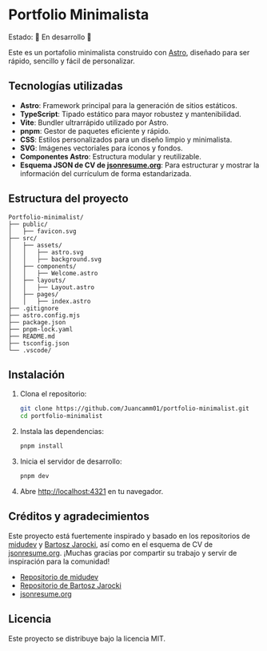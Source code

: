 # Portfolio Minimalista

Estado: 🚧 En desarrollo 🚧

Este es un portafolio minimalista construido con [Astro](https://astro.build/), diseñado para ser rápido, sencillo y fácil de personalizar.

## Tecnologías utilizadas

- **Astro**: Framework principal para la generación de sitios estáticos.
- **TypeScript**: Tipado estático para mayor robustez y mantenibilidad.
- **Vite**: Bundler ultrarrápido utilizado por Astro.
- **pnpm**: Gestor de paquetes eficiente y rápido.
- **CSS**: Estilos personalizados para un diseño limpio y minimalista.
- **SVG**: Imágenes vectoriales para íconos y fondos.
- **Componentes Astro**: Estructura modular y reutilizable.
- **Esquema JSON de CV de [jsonresume.org](https://jsonresume.org/)**: Para estructurar y mostrar la información del currículum de forma estandarizada.

## Estructura del proyecto

```
Portfolio-minimalist/
├── public/
│   ├── favicon.svg
├── src/
│   ├── assets/
│   │   ├── astro.svg
│   │   ├── background.svg
│   ├── components/
│   │   ├── Welcome.astro
│   ├── layouts/
│   │   ├── Layout.astro
│   ├── pages/
│   │   ├── index.astro
├── .gitignore
├── astro.config.mjs
├── package.json
├── pnpm-lock.yaml
├── README.md
├── tsconfig.json
└── .vscode/
```

## Instalación

1. Clona el repositorio:
   ```sh
   git clone https://github.com/Juancamm01/portfolio-minimalist.git
   cd portfolio-minimalist
   ```

2. Instala las dependencias:
   ```sh
   pnpm install
   ```

3. Inicia el servidor de desarrollo:
   ```sh
   pnpm dev
   ```

4. Abre [http://localhost:4321](http://localhost:4321) en tu navegador.

## Créditos y agradecimientos

Este proyecto está fuertemente inspirado y basado en los repositorios de [midudev](https://github.com/midudev) y [Bartosz Jarocki](https://github.com/bartoszjarocki), así como en el esquema de CV de [jsonresume.org](https://jsonresume.org/). ¡Muchas gracias por compartir su trabajo y servir de inspiración para la comunidad!

- [Repositorio de midudev](https://github.com/midudev/minimalist-portfolio-json)
- [Repositorio de Bartosz Jarocki](https://github.com/BartoszJarocki/cv)
- [jsonresume.org](https://jsonresume.org/)

## Licencia

Este proyecto se distribuye bajo la licencia MIT.